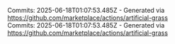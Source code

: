 Commits: 2025-06-18T01:07:53.485Z - Generated via https://github.com/marketplace/actions/artificial-grass
<br>
Commits: 2025-06-18T01:07:53.485Z - Generated via https://github.com/marketplace/actions/artificial-grass
<br>
